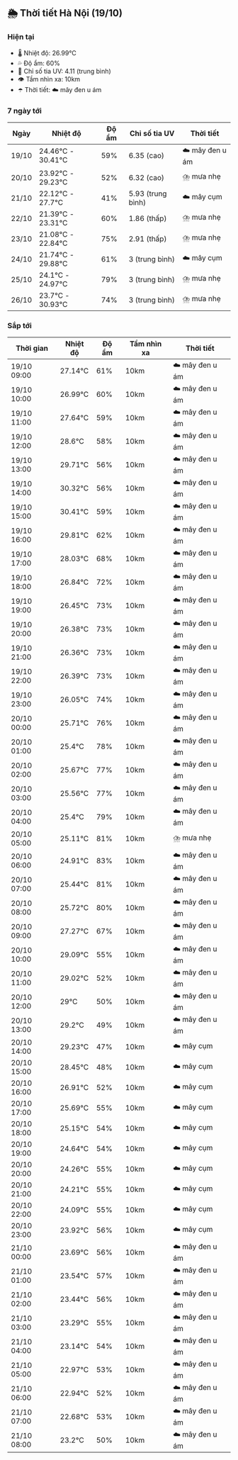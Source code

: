 ## 🌦️ Thời tiết Hà Nội (19/10)

### Hiện tại

- 🌡️ Nhiệt độ: 26.99℃
- 💦 Độ ẩm: 60%
- 🌟 Chỉ số tia UV: 4.11 (trung bình)
- 👁️ Tầm nhìn xa: 10km
- ☂️ Thời tiết: ☁️ mây đen u ám

### 7 ngày tới

| Ngày | Nhiệt độ | Độ ẩm | Chỉ số tia UV | Thời tiết |
| --- | --- | --- | --- | --- |
| 19/10 | 24.46℃ - 30.41℃ | 59% | 6.35 (cao) | ☁️ mây đen u ám |
| 20/10 | 23.92℃ - 29.23℃ | 52% | 6.32 (cao) | ⛈️ mưa nhẹ |
| 21/10 | 22.12℃ - 27.7℃ | 41% | 5.93 (trung bình) | ☁️ mây cụm |
| 22/10 | 21.39℃ - 23.31℃ | 60% | 1.86 (thấp) | ⛈️ mưa nhẹ |
| 23/10 | 21.08℃ - 22.84℃ | 75% | 2.91 (thấp) | ⛈️ mưa nhẹ |
| 24/10 | 21.74℃ - 29.88℃ | 61% | 3 (trung bình) | ☁️ mây cụm |
| 25/10 | 24.1℃ - 24.97℃ | 79% | 3 (trung bình) | ⛈️ mưa nhẹ |
| 26/10 | 23.7℃ - 30.93℃ | 74% | 3 (trung bình) | ⛈️ mưa nhẹ |

### Sắp tới

| Thời gian | Nhiệt độ | Độ ẩm | Tầm nhìn xa | Thời tiết |
| --- | --- | --- | --- | --- |
| 19/10 09:00 | 27.14℃ | 61% | 10km | ☁️ mây đen u ám |
| 19/10 10:00 | 26.99℃ | 60% | 10km | ☁️ mây đen u ám |
| 19/10 11:00 | 27.64℃ | 59% | 10km | ☁️ mây đen u ám |
| 19/10 12:00 | 28.6℃ | 58% | 10km | ☁️ mây đen u ám |
| 19/10 13:00 | 29.71℃ | 56% | 10km | ☁️ mây đen u ám |
| 19/10 14:00 | 30.32℃ | 56% | 10km | ☁️ mây đen u ám |
| 19/10 15:00 | 30.41℃ | 59% | 10km | ☁️ mây đen u ám |
| 19/10 16:00 | 29.81℃ | 62% | 10km | ☁️ mây đen u ám |
| 19/10 17:00 | 28.03℃ | 68% | 10km | ☁️ mây đen u ám |
| 19/10 18:00 | 26.84℃ | 72% | 10km | ☁️ mây đen u ám |
| 19/10 19:00 | 26.45℃ | 73% | 10km | ☁️ mây đen u ám |
| 19/10 20:00 | 26.38℃ | 73% | 10km | ☁️ mây đen u ám |
| 19/10 21:00 | 26.36℃ | 73% | 10km | ☁️ mây đen u ám |
| 19/10 22:00 | 26.39℃ | 73% | 10km | ☁️ mây đen u ám |
| 19/10 23:00 | 26.05℃ | 74% | 10km | ☁️ mây đen u ám |
| 20/10 00:00 | 25.71℃ | 76% | 10km | ☁️ mây đen u ám |
| 20/10 01:00 | 25.4℃ | 78% | 10km | ☁️ mây đen u ám |
| 20/10 02:00 | 25.67℃ | 77% | 10km | ☁️ mây đen u ám |
| 20/10 03:00 | 25.56℃ | 77% | 10km | ☁️ mây đen u ám |
| 20/10 04:00 | 25.4℃ | 79% | 10km | ☁️ mây đen u ám |
| 20/10 05:00 | 25.11℃ | 81% | 10km | ⛈️ mưa nhẹ |
| 20/10 06:00 | 24.91℃ | 83% | 10km | ☁️ mây đen u ám |
| 20/10 07:00 | 25.44℃ | 81% | 10km | ☁️ mây đen u ám |
| 20/10 08:00 | 25.72℃ | 80% | 10km | ☁️ mây đen u ám |
| 20/10 09:00 | 27.27℃ | 67% | 10km | ☁️ mây đen u ám |
| 20/10 10:00 | 29.09℃ | 55% | 10km | ☁️ mây đen u ám |
| 20/10 11:00 | 29.02℃ | 52% | 10km | ☁️ mây đen u ám |
| 20/10 12:00 | 29℃ | 50% | 10km | ☁️ mây đen u ám |
| 20/10 13:00 | 29.2℃ | 49% | 10km | ☁️ mây đen u ám |
| 20/10 14:00 | 29.23℃ | 47% | 10km | ☁️ mây cụm |
| 20/10 15:00 | 28.45℃ | 48% | 10km | ☁️ mây cụm |
| 20/10 16:00 | 26.91℃ | 52% | 10km | ☁️ mây cụm |
| 20/10 17:00 | 25.69℃ | 55% | 10km | ☁️ mây cụm |
| 20/10 18:00 | 25.15℃ | 54% | 10km | ☁️ mây cụm |
| 20/10 19:00 | 24.64℃ | 54% | 10km | ☁️ mây cụm |
| 20/10 20:00 | 24.26℃ | 55% | 10km | ☁️ mây cụm |
| 20/10 21:00 | 24.21℃ | 55% | 10km | ☁️ mây cụm |
| 20/10 22:00 | 24.09℃ | 55% | 10km | ☁️ mây cụm |
| 20/10 23:00 | 23.92℃ | 56% | 10km | ☁️ mây cụm |
| 21/10 00:00 | 23.69℃ | 56% | 10km | ☁️ mây đen u ám |
| 21/10 01:00 | 23.54℃ | 57% | 10km | ☁️ mây đen u ám |
| 21/10 02:00 | 23.44℃ | 56% | 10km | ☁️ mây đen u ám |
| 21/10 03:00 | 23.29℃ | 55% | 10km | ☁️ mây đen u ám |
| 21/10 04:00 | 23.14℃ | 54% | 10km | ☁️ mây đen u ám |
| 21/10 05:00 | 22.97℃ | 53% | 10km | ☁️ mây đen u ám |
| 21/10 06:00 | 22.94℃ | 52% | 10km | ☁️ mây đen u ám |
| 21/10 07:00 | 22.68℃ | 53% | 10km | ☁️ mây đen u ám |
| 21/10 08:00 | 23.2℃ | 50% | 10km | ☁️ mây đen u ám |
